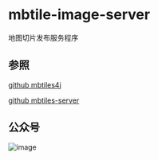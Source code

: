 # mbtile-image-server
地图切片发布服务程序

## 参照

[github mbtiles4j](https://github.com/jtreml/mbtiles4j)

[github mbtiles-server](https://github.com/agorshkov23/mbtiles-server)



## 公众号
 ![image](https://github.com/wclwksn/mbtiles-image-server/blob/master/public_code.jpg)
